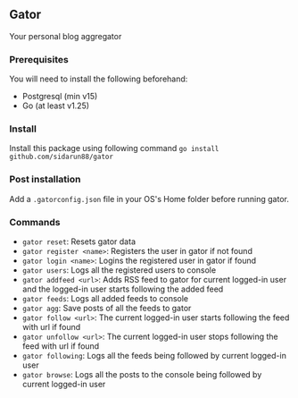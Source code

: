 ## Gator
Your personal blog aggregator

### Prerequisites
You will need to install the following beforehand:
- Postgresql (min v15)
- Go (at least v1.25)

### Install
Install this package using following command `go install github.com/sidarun88/gator`

### Post installation
Add a `.gatorconfig.json` file in your OS's Home folder before running gator.

### Commands
- `gator reset`: Resets gator data
- `gator register <name>`: Registers the user in gator if not found
- `gator login <name>`: Logins the registered user in gator if found
- `gator users`: Logs all the registered users to console
- `gator addfeed <url>`: Adds RSS feed to gator for current logged-in user and the logged-in user starts following the added feed
- `gator feeds`: Logs all added feeds to console
- `gator agg`: Save posts of all the feeds to gator
- `gator follow <url>`: The current logged-in user starts following the feed with url if found
- `gator unfollow <url>`: The current logged-in user stops following the feed with url if found
- `gator following`: Logs all the feeds being followed by current logged-in user
- `gator browse`: Logs all the posts to the console being followed by current logged-in user
